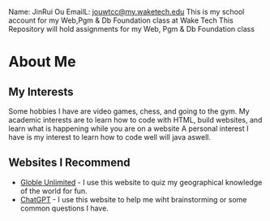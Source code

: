 Name: JinRui Ou  EmailL: jouwtcc@my.waketech.edu
This is my school account for my Web,Pgm & Db Foundation class at Wake Tech
This Repository will hold assignments for my Web, Pgm & Db Foundation class

# About Me
## My Interests
Some hobbies I have are video games, chess, and going to the gym.
My academic interests are to learn how to code with HTML, build websites, and learn what is happening while you are on a website
A personal interest I have is my interest to learn how to code well will java aswell.
## Websites I Recommend
- [Globle Unlimited](https://globleunlimited.com/) - I use this website to quiz my geographical knowledge of the world for fun.
- [ChatGPT](https://chatgpt.com/) - I use this website to help me wiht brainstorming or some common questions I have.